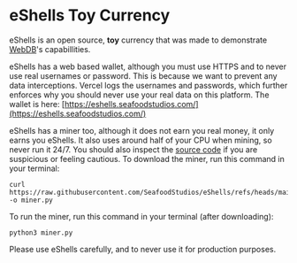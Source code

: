 # eShells Toy Currency
eShells is an open source, **toy** currency that was made to demonstrate [WebDB](https://github.com/SeafoodStudios/webdb)'s capabillities.

eShells has a web based wallet, although you must use HTTPS and to never use real usernames or password. This is because we want to prevent any data interceptions. Vercel logs the usernames and passwords, which further enforces why you should never use your real data on this platform.
The wallet is here: [https://eshells.seafoodstudios.com/](https://eshells.seafoodstudios.com/)

eShells has a miner too, although it does not earn you real money, it only earns you eShells. It also uses around half of your CPU when mining, so never run it 24/7. You should also inspect the [source code](https://raw.githubusercontent.com/SeafoodStudios/eShells/refs/heads/main/src/miner.py) if you are suspicious or feeling cautious.
To download the miner, run this command in your terminal:
```
curl https://raw.githubusercontent.com/SeafoodStudios/eShells/refs/heads/main/src/miner.py -o miner.py
```
To run the miner, run this command in your terminal (after downloading):
```
python3 miner.py
```

Please use eShells carefully, and to never use it for production purposes.
